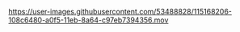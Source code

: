 
https://user-images.githubusercontent.com/53488828/115168206-108c6480-a0f5-11eb-8a64-c97eb7394356.mov

